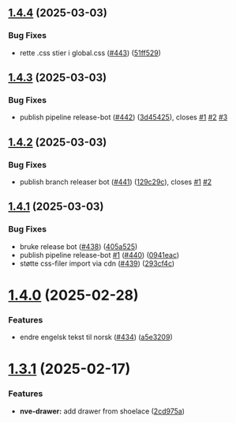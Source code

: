## [1.4.4](https://github.com/NVE/Designsystem/compare/v1.4.3...v1.4.4) (2025-03-03)


### Bug Fixes

* rette .css stier i global.css ([#443](https://github.com/NVE/Designsystem/issues/443)) ([51ff529](https://github.com/NVE/Designsystem/commit/51ff5291fde80ea33c3326f6a0ecacbb41f8a2f0))

## [1.4.3](https://github.com/NVE/Designsystem/compare/v1.4.2...v1.4.3) (2025-03-03)


### Bug Fixes

* publish pipeline release-bot ([#442](https://github.com/NVE/Designsystem/issues/442)) ([3d45425](https://github.com/NVE/Designsystem/commit/3d45425d8a24354a01bc6176f345ee2a4eaae970)), closes [#1](https://github.com/NVE/Designsystem/issues/1) [#2](https://github.com/NVE/Designsystem/issues/2) [#3](https://github.com/NVE/Designsystem/issues/3)

## [1.4.2](https://github.com/NVE/Designsystem/compare/v1.4.1...v1.4.2) (2025-03-03)


### Bug Fixes

* publish branch releaser bot ([#441](https://github.com/NVE/Designsystem/issues/441)) ([129c29c](https://github.com/NVE/Designsystem/commit/129c29cb92e8f6041054c772a8ffb0d9ea747775)), closes [#1](https://github.com/NVE/Designsystem/issues/1) [#2](https://github.com/NVE/Designsystem/issues/2)

## [1.4.1](https://github.com/NVE/Designsystem/compare/v1.4.0...v1.4.1) (2025-03-03)


### Bug Fixes

* bruke release bot ([#438](https://github.com/NVE/Designsystem/issues/438)) ([405a525](https://github.com/NVE/Designsystem/commit/405a525c34eba2fb4604c95935dda00aebdd84de))
* publish pipeline release-bot [#1](https://github.com/NVE/Designsystem/issues/1) ([#440](https://github.com/NVE/Designsystem/issues/440)) ([0941eac](https://github.com/NVE/Designsystem/commit/0941eaca4e1ca4551fbd4dfc757bc752fdc6ba6b))
* støtte css-filer import via cdn ([#439](https://github.com/NVE/Designsystem/issues/439)) ([293cf4c](https://github.com/NVE/Designsystem/commit/293cf4c9348a13b3733dc49ef33d07211ea1722f))

# [1.4.0](https://github.com/NVE/Designsystem/compare/v1.3.1...v1.4.0) (2025-02-28)


### Features

* endre engelsk tekst til norsk ([#434](https://github.com/NVE/Designsystem/issues/434)) ([a5e3209](https://github.com/NVE/Designsystem/commit/a5e32099146603e1c37b143a2ebe3fb6243b8320))

# [1.3.1](https://github.com/NVE/Designsystem/compare/v1.0.0...v1.1.0) (2025-02-17)

### Features

- **nve-drawer:** add drawer from shoelace ([2cd975a](https://github.com/NVE/Designsystem/commit/2cd975a536e8dd1dffb0a7f189505536d70feac6))
